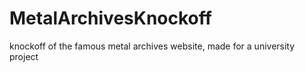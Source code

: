 # MetalArchivesKnockoff
knockoff of the famous metal archives website, made for a university project
